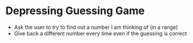 # Depressing Guessing Game
- Ask the user to try to find out a number I am thinking of (in a range)
- Give back a different number every time even if the guessing is correct
